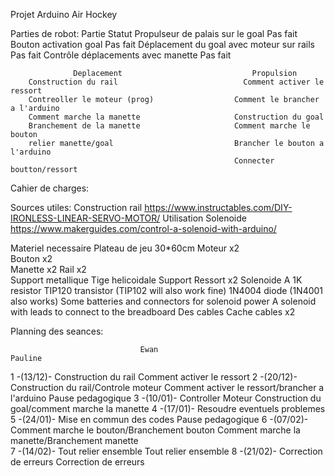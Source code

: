 Projet Arduino Air Hockey

Parties de robot:
                  Partie	                                  Statut
        Propulseur de palais sur le goal	                Pas fait
        Bouton activation goal	                          Pas fait
        Déplacement du goal avec moteur sur rails	        Pas fait
        Contrôle déplacements avec manette	              Pas fait


                  Deplacement                             Propulsion
        Construction du rail	                        Comment activer le ressort 
        Contreoller le moteur (prog)                  Comment le brancher a l'arduino
        Comment marche la manette                     Construction du goal
        Branchement de la manette                     Comment marche le bouton
        relier manette/goal                           Brancher le bouton a l'arduino
                                                      Connecter boutton/ressort
     


Cahier de charges:

Sources utiles:
  Construction rail https://www.instructables.com/DIY-IRONLESS-LINEAR-SERVO-MOTOR/
  Utilisation Solenoide https://www.makerguides.com/control-a-solenoid-with-arduino/

Materiel necessaire
          Plateau de jeu         30*60cm
          Moteur x2              
          Bouton x2              
          Manette x2
          Rail x2               
            Support metallique
            Tige helicoidale
            Support
          Ressort x2            Solenoide
                A 1K resistor
                TIP120 transistor (TIP102 will also work fine)
                1N4004 diode (1N4001 also works)
                Some batteries and connectors for solenoid power
                A solenoid with leads to connect to the breadboard
          Des cables
          Cache cables x2
          


Planning des seances:


                                 Ewan                                         Pauline
  1 -(13/12)-          Construction du rail                          Comment activer le ressort
  2 -(20/12)-          Construction du rail/Controle moteur          Comment activer le ressort/brancher a l'arduino
Pause pedagogique
  3 -(10/01)-           Controller Moteur                            Construction du goal/comment marche la manette
  4 -(17/01)-                                 Resoudre eventuels problemes        
  5 -(24/01)-                                 Mise en commun des codes
Pause pedagogique
  6 -(07/02)-           Comment marche le bouton/Branchement bouton  Comment marche la manette/Branchement manette                        
  7 -(14/02)-           Tout relier ensemble                          Tout relier ensemble
  8 -(21/02)-           Correction de erreurs                         Correction de erreurs





